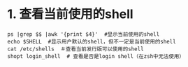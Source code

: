 # 1. 查看当前使用的shell
```shell
ps |grep $$ |awk '{print $4}'  #显示当前使用的shell
echo $SHELL  #显示用户默认的shell，但不一定是当前使用的shell
cat /etc/shells  ＃查看当前发行版可以使用的shell
shopt login_shell  # 查看是否是login shell（在zsh中无法使用）
```
